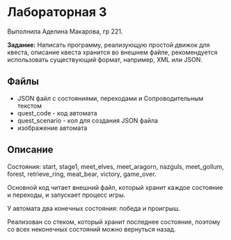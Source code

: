 # Лабораторная 3

Выполнила Аделина Макарова, гр 221. 
 				
**Задание:** Написать программу, реализующую простой движок для квеста, описание квеста хранится во внешнем файле, рекомендуется использовать существующий формат, например, XML или JSON.

## Файлы
 - JSON файл с состояниями, переходами и Сопроводительным текстом
- quest_code - код автомата
- quest_scenario - кол для создания JSON файла
- изображение автомата

## Описание
Состояния: start, stage1, meet_elves, meet_aragorn, nazguls, meet_gollum, forest, retrieve_ring, meat_bear, victory, game_over.

Основной код читает внешний файл, который хранит каждое состояние и переходы, и запускает процесс игры. 

У автомата два конечных состояния: победа и проигрыш. 

Реализован со стеком, который хранит последнее состояние, поэтому со всех неконечных состояний можно вернуться назад.
